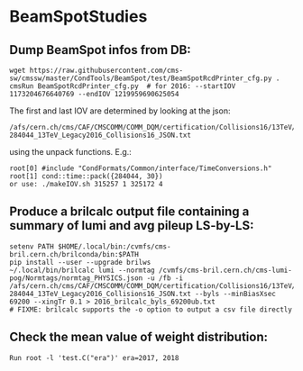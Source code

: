 # BeamSpotStudies

## Dump BeamSpot infos from DB:
```
wget https://raw.githubusercontent.com/cms-sw/cmssw/master/CondTools/BeamSpot/test/BeamSpotRcdPrinter_cfg.py .
cmsRun BeamSpotRcdPrinter_cfg.py  # for 2016: --startIOV 1173204676640769 --endIOV 1219959690625054
```
The first and last IOV are determined by looking at the json:
```
/afs/cern.ch/cms/CAF/CMSCOMM/COMM_DQM/certification/Collisions16/13TeV/Legacy_2016/Cert_271036-284044_13TeV_Legacy2016_Collisions16_JSON.txt
```
using the unpack functions. E.g.:
```
root[0] #include "CondFormats/Common/interface/TimeConversions.h"
root[1] cond::time::pack({284044, 30})
or use: ./makeIOV.sh 315257 1 325172 4
```

## Produce a brilcalc output file containing a summary of lumi and avg pileup LS-by-LS:
```
setenv PATH $HOME/.local/bin:/cvmfs/cms-bril.cern.ch/brilconda/bin:$PATH
pip install --user --upgrade brilws
~/.local/bin/brilcalc lumi --normtag /cvmfs/cms-bril.cern.ch/cms-lumi-pog/Normtags/normtag_PHYSICS.json -u /fb -i /afs/cern.ch/cms/CAF/CMSCOMM/COMM_DQM/certification/Collisions16/13TeV/Legacy_2016/Cert_271036-284044_13TeV_Legacy2016_Collisions16_JSON.txt --byls --minBiasXsec 69200 --xingTr 0.1 > 2016_brilcalc_byls_69200ub.txt
# FIXME: brilcalc supports the -o option to output a csv file directly
```
## Check the mean value of weight distribution: 
```
Run root -l 'test.C("era")' era=2017, 2018
